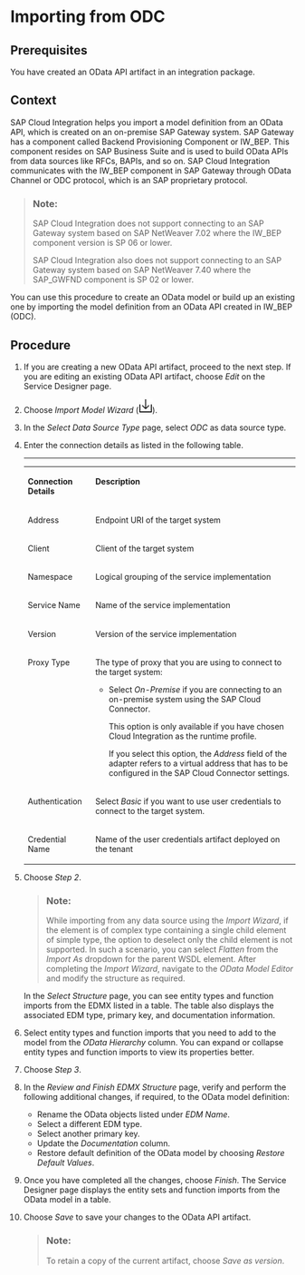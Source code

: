 <!-- loio2ecdaf9ada514e5292af9996974ac38c -->

# Importing from ODC



## Prerequisites

You have created an OData API artifact in an integration package.



## Context

SAP Cloud Integration helps you import a model definition from an OData API, which is created on an on-premise SAP Gateway system. SAP Gateway has a component called Backend Provisioning Component or IW\_BEP. This component resides on SAP Business Suite and is used to build OData APIs from data sources like RFCs, BAPIs, and so on. SAP Cloud Integration communicates with the IW\_BEP component in SAP Gateway through OData Channel or ODC protocol, which is an SAP proprietary protocol.

> ### Note:  
> SAP Cloud Integration does not support connecting to an SAP Gateway system based on SAP NetWeaver 7.02 where the IW\_BEP component version is SP 06 or lower.
> 
> SAP Cloud Integration also does not support connecting to an SAP Gateway system based on SAP NetWeaver 7.40 where the SAP\_GWFND component is SP 02 or lower.

You can use this procedure to create an OData model or build up an existing one by importing the model definition from an OData API created in IW\_BEP \(ODC\).



## Procedure

1.  If you are creating a new OData API artifact, proceed to the next step. If you are editing an existing OData API artifact, choose *Edit* on the Service Designer page.

2.  Choose *Import Model Wizard* \(![](images/Import_Model_e262810.png)\).

3.  In the *Select Data Source Type* page, select *ODC* as data source type.

4.  Enter the connection details as listed in the following table.

    ****


    <table>
    <tr>
    <th valign="top">

    Connection Details


    
    </th>
    <th valign="top">

    Description


    
    </th>
    </tr>
    <tr>
    <td valign="top">
    
    Address


    
    </td>
    <td valign="top">
    
    Endpoint URI of the target system


    
    </td>
    </tr>
    <tr>
    <td valign="top">
    
    Client


    
    </td>
    <td valign="top">
    
    Client of the target system


    
    </td>
    </tr>
    <tr>
    <td valign="top">
    
    Namespace


    
    </td>
    <td valign="top">
    
    Logical grouping of the service implementation


    
    </td>
    </tr>
    <tr>
    <td valign="top">
    
    Service Name


    
    </td>
    <td valign="top">
    
    Name of the service implementation


    
    </td>
    </tr>
    <tr>
    <td valign="top">
    
    Version


    
    </td>
    <td valign="top">
    
    Version of the service implementation


    
    </td>
    </tr>
    <tr>
    <td valign="top">
    
    Proxy Type


    
    </td>
    <td valign="top">
    
    The type of proxy that you are using to connect to the target system:

    -   Select *On-Premise* if you are connecting to an on-premise system using the SAP Cloud Connector.

        This option is only available if you have chosen Cloud Integration as the runtime profile.

        If you select this option, the *Address* field of the adapter refers to a virtual address that has to be configured in the SAP Cloud Connector settings.



    
    </td>
    </tr>
    <tr>
    <td valign="top">
    
    Authentication


    
    </td>
    <td valign="top">
    
    Select *Basic* if you want to use user credentials to connect to the target system.


    
    </td>
    </tr>
    <tr>
    <td valign="top">
    
    Credential Name


    
    </td>
    <td valign="top">
    
    Name of the user credentials artifact deployed on the tenant


    
    </td>
    </tr>
    </table>
    
5.  Choose *Step 2*.

    > ### Note:  
    > While importing from any data source using the *Import Wizard*, if the element is of complex type containing a single child element of simple type, the option to deselect only the child element is not supported. In such a scenario, you can select *Flatten* from the *Import As* dropdown for the parent WSDL element. After completing the *Import Wizard*, navigate to the *OData Model Editor* and modify the structure as required.

    In the *Select Structure* page, you can see entity types and function imports from the EDMX listed in a table. The table also displays the associated EDM type, primary key, and documentation information.

6.  Select entity types and function imports that you need to add to the model from the *OData Hierarchy* column. You can expand or collapse entity types and function imports to view its properties better.

7.  Choose *Step 3*.

8.  In the *Review and Finish EDMX Structure* page, verify and perform the following additional changes, if required, to the OData model definition:

    -   Rename the OData objects listed under *EDM Name*.
    -   Select a different EDM type.
    -   Select another primary key.
    -   Update the *Documentation* column.
    -   Restore default definition of the OData model by choosing *Restore Default Values*.

9.  Once you have completed all the changes, choose *Finish*. The Service Designer page displays the entity sets and function imports from the OData model in a table.

10. Choose *Save* to save your changes to the OData API artifact.

    > ### Note:  
    > To retain a copy of the current artifact, choose *Save as version*.


